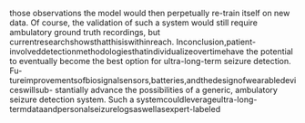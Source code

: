 those observations the model would then perpetually re-train itself on new data. Of course,
the validation of such a system would still require ambulatory ground truth recordings, but
currentresearchshowsthatthisiswithinreach.
Inconclusion,patient-involveddetectionmethodologiesthatindividualizeovertimehave
the potential to eventually become the best option for ultra-long-term seizure detection. Fu-
tureimprovementsofbiosignalsensors,batteries,andthedesignofwearabledeviceswillsub-
stantially advance the possibilities of a generic, ambulatory seizure detection system. Such a
systemcouldleverageultra-long-termdataandpersonalseizurelogsaswellasexpert-labeled